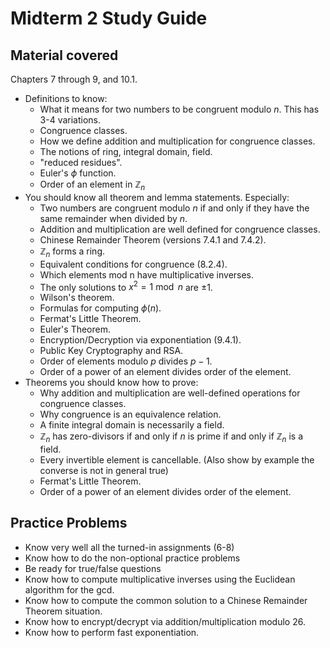 # Midterm 2 Study Guide

## Material covered

Chapters 7 through 9, and 10.1.

- Definitions to know:
    - What it means for two numbers to be congruent modulo $n$. This has 3-4 variations.
    - Congruence classes.
    - How we define addition and multiplication for congruence classes.
    - The notions of ring, integral domain, field.
    - "reduced residues".
    - Euler's $\phi$ function.
    - Order of an element in $\mathbb{Z}_n$
- You should know all theorem and lemma statements. Especially:
    - Two numbers are congruent modulo $n$ if and only if they have the same remainder when divided by $n$.
    - Addition and multiplication are well defined for congruence classes.
    - Chinese Remainder Theorem (versions 7.4.1 and 7.4.2).
    - $\mathbb{Z}_n$ forms a ring.
    - Equivalent conditions for congruence (8.2.4).
    - Which elements mod n have multiplicative inverses.
    - The only solutions to $x^2 = 1\bmod n$ are $\pm 1$.
    - Wilson's theorem.
    - Formulas for computing $\phi(n)$.
    - Fermat's Little Theorem.
    - Euler's Theorem.
    - Encryption/Decryption via exponentiation (9.4.1).
    - Public Key Cryptography and RSA.
    - Order of elements modulo $p$ divides $p-1$.
    - Order of a power of an element divides order of the element.
- Theorems you should know how to prove:
    - Why addition and multiplication are well-defined operations for congruence classes.
    - Why congruence is an equivalence relation.
    - A finite integral domain is necessarily a field.
    - $\mathbb{Z}_n$ has zero-divisors if and only if $n$ is prime if and only if $\mathbb{Z}_n$ is a field.
    - Every invertible element is cancellable. (Also show by example the converse is not in general true)
    - Fermat's Little Theorem.
    - Order of a power of an element divides order of the element.

## Practice Problems

- Know very well all the turned-in assignments (6-8)
- Know how to do the non-optional practice problems
- Be ready for true/false questions
- Know how to compute multiplicative inverses using the Euclidean algorithm for the gcd.
- Know how to compute the common solution to a Chinese Remainder Theorem situation.
- Know how to encrypt/decrypt via addition/multiplication modulo $26$.
- Know how to perform fast exponentiation.

